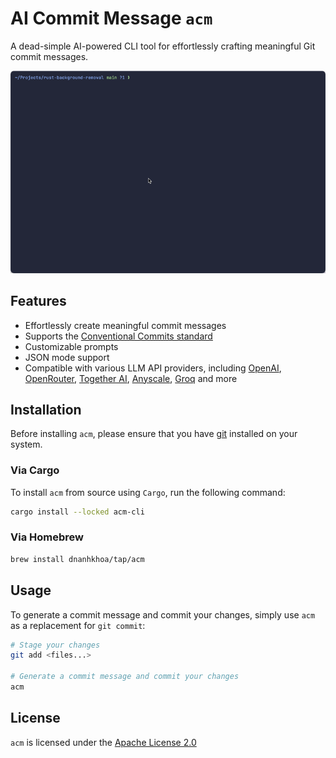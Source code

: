 # AI Commit Message `acm`

A dead-simple AI-powered CLI tool for effortlessly crafting meaningful Git commit messages.

![Demo](assets/demo.gif)

## Features

- Effortlessly create meaningful commit messages
- Supports the [Conventional Commits standard](https://www.conventionalcommits.org)
- Customizable prompts
- JSON mode support
- Compatible with various LLM API providers, including [OpenAI](https://openai.com), [OpenRouter](http://openrouter.ai), [Together AI](https://www.together.ai), [Anyscale](https://www.anyscale.com), [Groq](https://groq.com) and more

## Installation

Before installing `acm`, please ensure that you have [git](https://git-scm.com) installed on your system.

### Via Cargo

To install `acm` from source using `Cargo`, run the following command:

```sh
cargo install --locked acm-cli
```

### Via Homebrew

```sh
brew install dnanhkhoa/tap/acm
```

## Usage

To generate a commit message and commit your changes, simply use `acm` as a replacement for `git commit`:

```sh
# Stage your changes
git add <files...>

# Generate a commit message and commit your changes
acm
```

## License

`acm` is licensed under the [Apache License 2.0](https://choosealicense.com/licenses/apache-2.0/)
